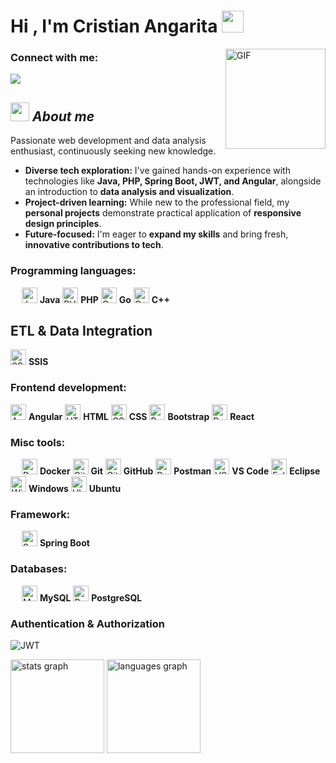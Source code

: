 <h1 align="left">Hi , I'm Cristian Angarita <img src="https://media.giphy.com/media/hvRJCLFzcasrR4ia7z/giphy.gif" width="35"></h1>
<img align="right" alt="GIF" height="160px" src="https://media.giphy.com/media/du3J3cXyzhj75IOgvA/giphy.gif"/>

<h3 align="left">Connect with me:</h3>

<a href="https://www.linkedin.com/in/cristian-angarita-86343a235/"><img src="https://img.shields.io/badge/LinkedIn-0077B5?style=for-the-badge&logo=linkedin&logoColor=white"/></a>

## <img src="https://media1.giphy.com/media/v1.Y2lkPTc5MGI3NjExN2NocmJ2bGY4ZTk2cWJza3lsam50dno4Y3pubWtmYnp5ZWdmNXR2eSZlcD12MV9pbnRlcm5hbF9naWZfYnlfaWQmY3Q9cw/wtdVYmaRWJ1PyPcc8e/giphy.gif" width="30px">&nbsp;***About me***

Passionate web development and data analysis enthusiast, continuously seeking new knowledge.

* **Diverse tech exploration:** I've gained hands-on experience with technologies like **Java, PHP, Spring Boot, JWT, and Angular**, alongside an introduction to **data analysis and visualization**.
* **Project-driven learning:** While new to the professional field, my **personal projects** demonstrate practical application of **responsive design principles**.
* **Future-focused:** I'm eager to **expand my skills** and bring fresh, **innovative contributions to tech**.

### Programming languages:
&emsp;
<img src="https://cdn.jsdelivr.net/gh/devicons/devicon/icons/java/java-original.svg" alt="Java" width="25"/> **Java**
<img src="https://cdn.jsdelivr.net/gh/devicons/devicon/icons/php/php-original.svg" alt="PHP" width="25"/> **PHP**
<img src="https://cdn.jsdelivr.net/gh/devicons/devicon/icons/go/go-original.svg" alt="Go" width="25"/> **Go**
<img src="https://cdn.jsdelivr.net/gh/devicons/devicon/icons/cplusplus/cplusplus-original.svg" alt="C++" width="25"/> **C++**

## ETL & Data Integration
<img src="https://cdn.jsdelivr.net/gh/devicons/devicon/icons/microsoftsqlserver/microsoftsqlserver-original.svg" alt="SSIS" width="25"/> **SSIS**

### Frontend development:
<img src="https://cdn.jsdelivr.net/gh/devicons/devicon/icons/angular/angular-original.svg" alt="Angular" width="25"/> **Angular**
<img src="https://cdn.jsdelivr.net/gh/devicons/devicon/icons/html5/html5-original.svg" alt="HTML" width="25"/> **HTML**
<img src="https://cdn.jsdelivr.net/gh/devicons/devicon/icons/css3/css3-original.svg" alt="CSS" width="25"/> **CSS**
<img src="https://cdn.jsdelivr.net/gh/devicons/devicon/icons/bootstrap/bootstrap-original.svg" alt="Bootstrap" width="25"/> **Bootstrap**
<img src="https://cdn.jsdelivr.net/gh/devicons/devicon/icons/react/react-original.svg" alt="React" width="25"/> **React**

### Misc tools:
&emsp;
<img src="https://cdn.jsdelivr.net/gh/devicons/devicon/icons/docker/docker-original.svg" alt="Docker" width="25"/> **Docker**
<img src="https://cdn.jsdelivr.net/gh/devicons/devicon/icons/git/git-original.svg" alt="Git" width="25"/> **Git**
<img src="https://cdn.jsdelivr.net/gh/devicons/devicon/icons/github/github-original.svg" alt="GitHub" width="25"/> **GitHub**
<img src="https://cdn.jsdelivr.net/gh/devicons/devicon/icons/postman/postman-original.svg" alt="Postman" width="25"/> **Postman**
<img src="https://cdn.jsdelivr.net/gh/devicons/devicon/icons/vscode/vscode-original.svg" alt="VSCode" width="25"/> **VS Code**
<img src="https://cdn.jsdelivr.net/gh/devicons/devicon/icons/eclipse/eclipse-original.svg" alt="Eclipse" width="25"/> **Eclipse**
<img src="https://cdn.jsdelivr.net/gh/devicons/devicon/icons/windows8/windows8-original.svg" alt="Windows" width="25"/> **Windows**
<img src="https://cdn.jsdelivr.net/gh/devicons/devicon/icons/ubuntu/ubuntu-plain.svg" alt="Ubuntu" width="25"/> **Ubuntu**


### Framework: 
&emsp;
<img src="https://cdn.jsdelivr.net/gh/devicons/devicon/icons/spring/spring-original.svg" alt="Spring Boot" width="25"/> **Spring Boot**

### Databases:
&emsp;
<img src="https://cdn.jsdelivr.net/gh/devicons/devicon/icons/mysql/mysql-original.svg" alt="MySQL" width="25"/> **MySQL**
<img src="https://cdn.jsdelivr.net/gh/devicons/devicon/icons/postgresql/postgresql-original.svg" alt="PostgreSQL" width="25"/> **PostgreSQL**

### Authentication & Authorization
![JWT](https://img.shields.io/badge/-JWT-333333?style=flat-square)


<div align="left">
  <div>
    <img
      height="150"
      alt="stats graph"
      src="http://github-profile-summary-cards.vercel.app/api/cards/stats?username=CristianAngarita&theme=vue"
    />
    <img
      height="150"
      alt="languages graph"
      src="http://github-profile-summary-cards.vercel.app/api/cards/most-commit-language?username=CristianAngarita&theme=vue"
    />
  </div>
</div>

